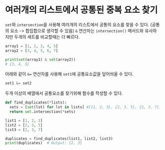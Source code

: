 # 여러개의 리스트에서 공통된 중복 요소 찾기

`set`와 `intersection`을 사용해 여러개의 리스트에서 공통의 요소를 찾을 수 있다. (공통의 요소 -> 합집합으로 생각할 수 있음)
`&` 연산자는 `intersection()` 메서드와 유사하지만 두개의 세트를 비교할때는 더 빠르다.

```python
array1 = [1, 2, 3, 4, 5]
array2 = [3, 4, 5, 6, 7]

print(set(array1) & set(array2))
# {3, 4, 5}
```

아래와 같이 `&=` 연산자를 사용해 `set1`에 공통요소값을 덮어씌울 수 있다.

```python
set1 &= set2
```

두개 이상의 배열에서 공통요소를 찾기위해 함수를 작성할 수 있다.

```python
def find_duplicates(*lists):
  sets = [set(lst) for lst in lists] #[{1, 2, 3}, {2, 3, 5}, {2, 3, 7}]
  return set.intersection(*sets)

list1 = [1, 2, 3]
list2 = [2, 3, 5]
list3 = [2, 3, 7]

duplicates = find_duplicates(list1, list2, list3)
print(duplicates)  # Output: {2, 3}
```
